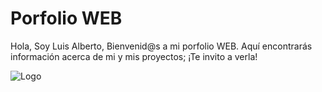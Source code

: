 # Porfolio WEB

Hola, Soy Luis Alberto, Bienvenid@s a mi porfolio WEB.
Aquí encontrarás información acerca de mi y mis proyectos; ¡Te invito a verla!

![Logo](https://luisalbertoarana.com/assets/img/ligthlogo.png)
